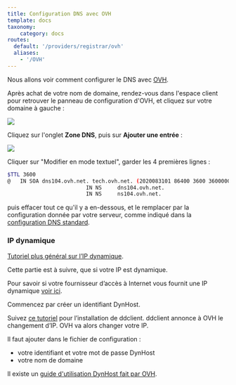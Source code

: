 ```yaml
---
title: Configuration DNS avec OVH
template: docs
taxonomy:
    category: docs
routes:
  default: '/providers/registrar/ovh'
  aliases:
    - '/OVH'
---
```


Nous allons voir comment configurer le DNS avec [OVH](http://www.ovh.com).

Après achat de votre nom de domaine, rendez-vous dans l'espace client pour retrouver le panneau de configuration d'OVH, et cliquez sur votre domaine à gauche :

![](image://ovh_control_panel.png?resize=800)

Cliquez sur l'onglet **Zone DNS**, puis sur **Ajouter une entrée** :

![](image://ovh_dns_zone.png?resize=800)

Cliquer sur "Modifier en mode textuel", garder les 4 premières lignes :
```bash
$TTL 3600
@	IN SOA dns104.ovh.net. tech.ovh.net. (2020083101 86400 3600 3600000 60)
                         IN NS     dns104.ovh.net.
                         IN NS     ns104.ovh.net.
```
puis effacer tout ce qu'il y a en-dessous, et le remplacer par la configuration donnée par votre serveur, comme indiqué dans la [configuration DNS standard](/dns_config).


### IP dynamique

[Tutoriel plus général sur l’IP dynamique](/dns_dynamicip).

Cette partie est à suivre, que si votre IP est dynamique.

Pour savoir si votre fournisseur d’accès à Internet vous fournit une IP dynamique [voir ici](/isp).

Commencez par créer un identifiant DynHost.

Suivez [ce tutoriel](http://blog.developpez.com/brutus/p6316/ubuntu/configurer_dynhost_ovh_avec_ddclient) pour l’installation de ddclient.
ddclient annonce à OVH le changement d’IP. OVH va alors changer votre IP.

Il faut ajouter dans le fichier de configuration :
* votre identifiant et votre mot de passe DynHost
* votre nom de domaine

Il existe un [guide d'utilisation DynHost fait par OVH](https://docs.ovh.com/fr/fr/web/domains/utilisation-dynhost/).
